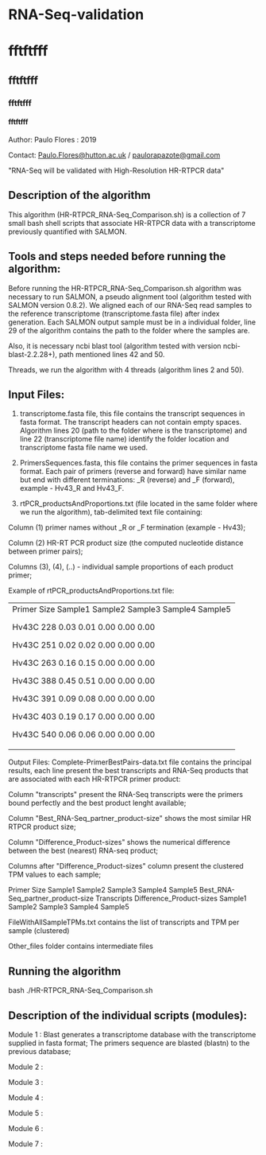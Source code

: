 

# RNA-Seq-validation


<h1> fftftfff </h1>
<h2> fftftfff </h2>
<h3> fftftfff </h3>
<h4> fftftfff </h4>

Author: Paulo Flores : 2019

Contact: Paulo.Flores@hutton.ac.uk / paulorapazote@gmail.com

"RNA-Seq will be validated with High-Resolution HR-RTPCR data"

<h2> Description of the algorithm </h2>

This algorithm (HR-RTPCR_RNA-Seq_Comparison.sh) is a collection of 7 small bash shell scripts that associate HR-RTPCR data with a transcriptome previously quantified with SALMON.

<h2>Tools and steps needed before running the algorithm: </h2>

Before running the HR-RTPCR_RNA-Seq_Comparison.sh algorithm was necessary to run SALMON, a pseudo alignment tool (algorithm tested with SALMON version 0.8.2). We aligned each of our RNA-Seq read samples to the reference transcriptome (transcriptome.fasta file) after index generation. Each SALMON output sample must be in a individual folder, line 29 of the algorithm contains the path to the folder where the samples are. 

Also, it is necessary ncbi blast tool (algorithm tested with version ncbi-blast-2.2.28+), path mentioned lines 42 and 50.

Threads, we run the algorithm with 4 threads (algorithm lines 2 and 50).

<h2> Input Files:</h2>

1. transcriptome.fasta file, this file contains the transcript sequences in fasta format. The transcript headers can not contain empty spaces. Algorithm lines 20 (path to the folder where is the transcriptome) and line 22 (transcriptome file name) identify the folder location and transcriptome fasta file name we used.

2. PrimersSequences.fasta, this file contains the primer sequences in fasta format. Each pair of primers (reverse and forward) have similar name but end with different terminations: _R (reverse) and _F (forward), example - Hv43_R and Hv43_F. 

3. rtPCR_productsAndProportions.txt (file located in the same folder where we run the algorithm), tab-delimited text file containing:

Column (1) primer names without _R or _F termination (example - Hv43); 

Column (2) HR-RT PCR product size (the computed nucleotide distance between primer pairs);

Columns (3), (4), (..) - individual sample proportions of each product primer;

Example of rtPCR_productsAndProportions.txt file:

<table>
        <tr>
<td>      
Primer	Size	Sample1	Sample2	Sample3	Sample4	Sample5

Hv43C	228	0.03	0.01	0.00	0.00	0.00

Hv43C	251	0.02	0.02	0.00	0.00	0.00

Hv43C	263	0.16	0.15	0.00	0.00	0.00

Hv43C	388	0.45	0.51	0.00	0.00	0.00

Hv43C	391	0.09	0.08	0.00	0.00	0.00

Hv43C	403	0.19	0.17	0.00	0.00	0.00

Hv43C	540	0.06	0.06	0.00	0.00	0.00 
</td>
        </tr>
</table


<h2> Output Files: </h2>
Complete-PrimerBestPairs-data.txt file contains the principal results, each line present the best transcripts and RNA-Seq products that are associated with each HR-RTPCR primer product:

Column "transcripts" present the RNA-Seq transcripts were the primers bound perfectly and the best product lenght available;

Column "Best_RNA-Seq_partner_product-size" shows the most similar HR RTPCR product size;

Column "Difference_Product-sizes" shows the numerical difference between the best (nearest) RNA-seq product;

Columns after "Difference_Product-sizes" column present the clustered TPM values to each sample;

Primer Size Sample1	Sample2	Sample3	Sample4	Sample5 Best_RNA-Seq_partner_product-size Transcripts Difference_Product-sizes Sample1	Sample2	Sample3	Sample4	Sample5







FileWithAllSampleTPMs.txt contains the list of transcripts and TPM per sample (clustered)

Other_files folder contains intermediate files

<h2> Running the algorithm</h2>
bash ./HR-RTPCR_RNA-Seq_Comparison.sh

<h2> Description of the individual scripts (modules):</h2> 

Module 1 : Blast generates a transcriptome database with the transcriptome supplied in fasta format; The primers sequence are blasted (blastn) to the previous database;

Module 2 :

Module 3 :

Module 4 :

Module 5 :

Module 6 :

Module 7 :




